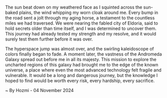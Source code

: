 
The sun beat down on my weathered face as I squinted across the sun-baked plains, the wind whipping my worn cloak around me.  Every bump in the road sent a jolt through my aging horse, a testament to the countless miles we had traversed.  We were nearing the fabled city of Eldoria, said to hold secrets older than time itself, and I was determined to uncover them.  This journey had already tested my strength and my resolve, and it would surely test them further before it was over.

The hyperspace jump was almost over, and the swirling kaleidoscope of colors finally began to fade.  A moment later, the vastness of the Andromeda Galaxy spread out before me in all its majesty.  This mission to explore the uncharted regions of this galaxy had brought me to the edge of the known universe, a place where even the most advanced technology felt fragile and vulnerable.  It would be a long and dangerous journey, but the knowledge I hoped to find would be worth every risk, every hardship, every sacrifice. 

~ By Hozmi - 04 November 2024
